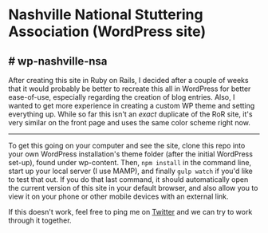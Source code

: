 # Nashville National Stuttering Association (WordPress site)
## # wp-nashville-nsa

After creating this site in Ruby on Rails, I decided after a couple of weeks that it would probably be better to recreate this all in WordPress for better ease-of-use, especially regarding the creation of blog entries. Also, I wanted to get more experience in creating a custom WP theme and setting everything up. While so far this isn't an *exact* duplicate of the RoR site, it's very similar on the front page and uses the same color scheme right now.

---

To get this going on your computer and see the site, clone this repo into your own WordPress installation's theme folder (after the initial WordPress set-up), found under wp-content. Then, `npm install` in the command line, start up your local server (I use MAMP), and finally `gulp watch` if you'd like to test that out. If you do that last command, it should automatically open the current version of this site in your default browser, and also allow you to view it on your phone or other mobile devices with an external link.

If this doesn't work, feel free to ping me on [Twitter](https://twitter.com/kindlingscript) and we can try to work through it together.
